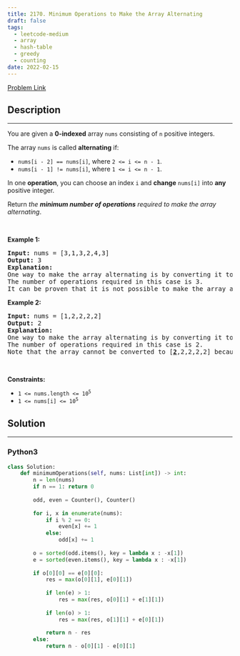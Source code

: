```yaml
---
title: 2170. Minimum Operations to Make the Array Alternating
draft: false
tags: 
  - leetcode-medium
  - array
  - hash-table
  - greedy
  - counting
date: 2022-02-15
---
```


[Problem Link](https://leetcode.com/problems/minimum-operations-to-make-the-array-alternating/)

## Description

---
<p>You are given a <strong>0-indexed</strong> array <code>nums</code> consisting of <code>n</code> positive integers.</p>

<p>The array <code>nums</code> is called <strong>alternating</strong> if:</p>

<ul>
	<li><code>nums[i - 2] == nums[i]</code>, where <code>2 &lt;= i &lt;= n - 1</code>.</li>
	<li><code>nums[i - 1] != nums[i]</code>, where <code>1 &lt;= i &lt;= n - 1</code>.</li>
</ul>

<p>In one <strong>operation</strong>, you can choose an index <code>i</code> and <strong>change</strong> <code>nums[i]</code> into <strong>any</strong> positive integer.</p>

<p>Return <em>the <strong>minimum number of operations</strong> required to make the array alternating</em>.</p>

<p>&nbsp;</p>
<p><strong class="example">Example 1:</strong></p>

<pre>
<strong>Input:</strong> nums = [3,1,3,2,4,3]
<strong>Output:</strong> 3
<strong>Explanation:</strong>
One way to make the array alternating is by converting it to [3,1,3,<u><strong>1</strong></u>,<u><strong>3</strong></u>,<u><strong>1</strong></u>].
The number of operations required in this case is 3.
It can be proven that it is not possible to make the array alternating in less than 3 operations. 
</pre>

<p><strong class="example">Example 2:</strong></p>

<pre>
<strong>Input:</strong> nums = [1,2,2,2,2]
<strong>Output:</strong> 2
<strong>Explanation:</strong>
One way to make the array alternating is by converting it to [1,2,<u><strong>1</strong></u>,2,<u><strong>1</strong></u>].
The number of operations required in this case is 2.
Note that the array cannot be converted to [<u><strong>2</strong></u>,2,2,2,2] because in this case nums[0] == nums[1] which violates the conditions of an alternating array.
</pre>

<p>&nbsp;</p>
<p><strong>Constraints:</strong></p>

<ul>
	<li><code>1 &lt;= nums.length &lt;= 10<sup>5</sup></code></li>
	<li><code>1 &lt;= nums[i] &lt;= 10<sup>5</sup></code></li>
</ul>


## Solution

---
### Python3
``` py title='minimum-operations-to-make-the-array-alternating'
class Solution:
    def minimumOperations(self, nums: List[int]) -> int:
        n = len(nums)
        if n == 1: return 0
        
        odd, even = Counter(), Counter()
        
        for i, x in enumerate(nums):
            if i % 2 == 0:
                even[x] += 1
            else:
                odd[x] += 1
        
        o = sorted(odd.items(), key = lambda x : -x[1])
        e = sorted(even.items(), key = lambda x : -x[1])
        
        if o[0][0] == e[0][0]:
            res = max(o[0][1], e[0][1])
        
            if len(e) > 1:
                res = max(res, o[0][1] + e[1][1])
            
            if len(o) > 1:
                res = max(res, o[1][1] + e[0][1])
            
            return n - res
        else:
            return n - o[0][1] - e[0][1]
        
```

